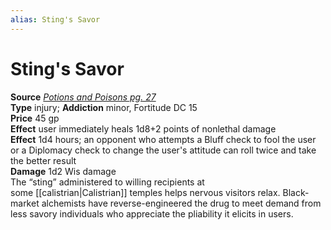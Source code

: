 ```yaml
---
alias: Sting's Savor
---
```


# Sting's Savor

**Source** [_Potions and Poisons pg. 27_](http://paizo.com/products/btpy9xa4?Pathfinder-Player-Companion-Potions-Poisons)  
**Type** injury; **Addiction** minor, Fortitude DC 15  
**Price** 45 gp  
**Effect** user immediately heals 1d8+2 points of nonlethal damage  
**Effect** 1d4 hours; an opponent who attempts a Bluff check to fool the user or a Diplomacy check to change the user's attitude can roll twice and take the better result  
**Damage** 1d2 Wis damage  
The “sting” administered to willing recipients at some [[calistrian|Calistrian]] temples helps nervous visitors relax. Black-market alchemists have reverse-engineered the drug to meet demand from less savory individuals who appreciate the pliability it elicits in users.
